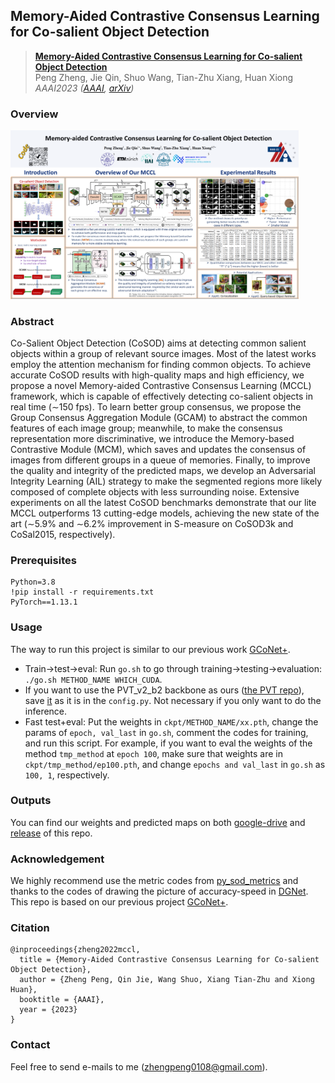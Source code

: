 ## Memory-Aided Contrastive Consensus Learning for Co-salient Object Detection

> [**Memory-Aided Contrastive Consensus Learning for Co-salient Object Detection**](https://arxiv.org/abs/2302.14485)  
> Peng Zheng, Jie Qin, Shuo Wang, Tian-Zhu Xiang, Huan Xiong  
> *AAAI2023 ([AAAI](https://ojs.aaai.org/index.php/AAAI/article/view/25480), [arXiv](https://arxiv.org/abs/2302.14485))*

### Overview

<img src="README.assets/paper922_poster.png" alt="paper922_poster" style="zoom:45%;" />

### Abstract

Co-Salient Object Detection (CoSOD) aims at detecting common salient objects within a group of relevant source images. Most of the latest works employ the attention mechanism for finding common objects. To achieve accurate CoSOD results with high-quality maps and high efficiency, we propose a novel Memory-aided Contrastive Consensus Learning (MCCL) framework, which is capable of effectively detecting co-salient objects in real time (∼150 fps). To learn better group consensus, we propose the Group Consensus Aggregation Module (GCAM) to abstract the common features of each image group; meanwhile, to make the consensus representation more discriminative, we introduce the Memory-based Contrastive Module (MCM), which saves and updates the consensus of images from different groups in a queue of memories. Finally, to improve the quality and integrity of the predicted maps, we develop an Adversarial Integrity Learning (AIL) strategy to make the segmented regions more likely composed of complete objects with less surrounding noise. Extensive experiments on all the latest CoSOD benchmarks demonstrate that our lite MCCL outperforms 13 cutting-edge models, achieving the new state of the art (∼5.9% and ∼6.2% improvement in S-measure on CoSOD3k and CoSal2015, respectively).

### Prerequisites

```
Python=3.8
!pip install -r requirements.txt
PyTorch==1.13.1
```

### Usage

The way to run this project is similar to our previous work [GCoNet+](https://github.com/ZhengPeng7/GCoNet_plus).

+ Train->test->eval: Run `go.sh` to go through training->testing->evaluation: `./go.sh METHOD_NAME WHICH_CUDA`.
+ If you want to use the PVT_v2_b2 backbone as ours ([the PVT repo](https://github.com/whai362/PVT/tree/v2/classification#model-zoo)), save [it](https://drive.google.com/file/d/1snw4TYUCD5z4d3aaId1iBdw-yUKjRmPC/view) as it is in the `config.py`. Not necessary if you only want to do the inference.
+ Fast test+eval: Put the weights in `ckpt/METHOD_NAME/xx.pth`, change the params of `epoch, val_last` in `go.sh`, comment the codes for training, and run this script. For example, if you want to eval the weights of the method `tmp_method` at `epoch 100`, make sure that weights are in `ckpt/tmp_method/ep100.pth`, and change `epochs and val_last` in `go.sh` as `100, 1`, respectively.

### Outputs

You can find our weights and predicted maps on both [google-drive](https://drive.google.com/drive/u/0/folders/1zH1biBDPCA0u2PJSQCeJTY9csnKFeY39) and [release](https://github.com/ZhengPeng7/MCCL/releases/tag/v0.7) of this repo.

### Acknowledgement

We highly recommend use the metric codes from [py_sod_metrics](https://github.com/lartpang/PySODMetrics/blob/main/py_sod_metrics/sod_metrics.py) and thanks to the codes of drawing the picture of accuracy-speed in [DGNet](https://github.com/GewelsJI/DGNet). This repo is based on our previous project [GCoNet+](https://github.com/ZhengPeng7/GCoNet_plus).

### Citation

```
@inproceedings{zheng2022mccl,
  title = {Memory-Aided Contrastive Consensus Learning for Co-salient Object Detection},
  author = {Zheng Peng, Qin Jie, Wang Shuo, Xiang Tian-Zhu and Xiong Huan},
  booktitle = {AAAI},
  year = {2023}
}
```

### Contact

Feel free to send e-mails to me ([zhengpeng0108@gmail.com](mailto:zhengpeng0108@gmail.com)).

